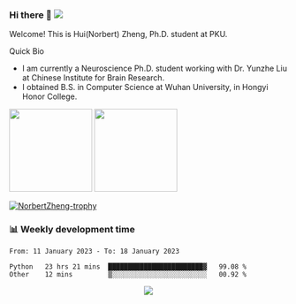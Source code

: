 ### Hi there 👋 ![](https://komarev.com/ghpvc/?username=fassial)

Welcome! This is Hui(Norbert) Zheng, Ph.D. student at PKU.

<!--
**Fassial/fassial** is a ✨ _special_ ✨ repository because its `README.md` (this file) appears on your GitHub profile.

Here are some ideas to get you started:

- 🔭 I’m currently working on ...
- 🌱 I’m currently learning ...
- 👯 I’m looking to collaborate on ...
- 🤔 I’m looking for help with ...
- 💬 Ask me about ...
- 📫 How to reach me: ...
- 😄 Pronouns: ...
- ⚡ Fun fact: ...
-->

Quick Bio
- I am currently a Neuroscience Ph.D. student working with Dr. Yunzhe Liu at Chinese Institute for Brain Research.
- I obtained B.S. in Computer Science at Wuhan University, in Hongyi Honor College.

<!-- GitHub Statistics -->
<div >
  <img height="150px" src="https://github-readme-stats.vercel.app/api?username=NorbertZheng&hide_title=true&hide_border=true&show_icons=trueline_height=21&text_color=000&icon_color=000&bg_color=0,ea6161,ffc64d,fffc4d,52fa5a&theme=graywhite&count_private=true" />
  <img height="150px" src="https://github-readme-stats.vercel.app/api/top-langs/?username=NorbertZheng&hide_title=true&hide_border=true&layout=compact&langs_count=6&text_color=000&icon_color=fff&bg_color=0,52fa5a,4dfcff,c64dff&theme=graywhite&hide=Jupyter%20Notebook" />
  <p align="left"> <a href="https://github.com/ryo-ma/github-profile-trophy"><img src="https://github-profile-trophy.vercel.app/?username=NorbertZheng&margin-w=10&row=1&column=7" alt="NorbertZheng-trophy" /></a> </p>
</div>

### 📊 Weekly development time
<!--START_SECTION:waka-->

```text
From: 11 January 2023 - To: 18 January 2023

Python   23 hrs 21 mins  ████████████████████████▓   99.08 %
Other    12 mins         ▒░░░░░░░░░░░░░░░░░░░░░░░░   00.92 %
```

<!--END_SECTION:waka-->

<!-- GitHub Activity Graph -->
<div align="center"><img src="https://github-readme-activity-graph.cyclic.app/graph?username=NorbertZheng&theme=github" /></div>
